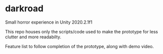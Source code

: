 # darkroad
Small horror experience in Unity 2020.2.1f1

This repo houses only the scripts/code used to make the prototype for less clutter and more readabilty.

Feature list to follow completion of the prototype, along with demo video.
